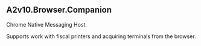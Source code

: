 ## A2v10.Browser.Companion

Chrome Native Messaging Host. 

Supports work with fiscal printers and acquiring terminals from the browser.
